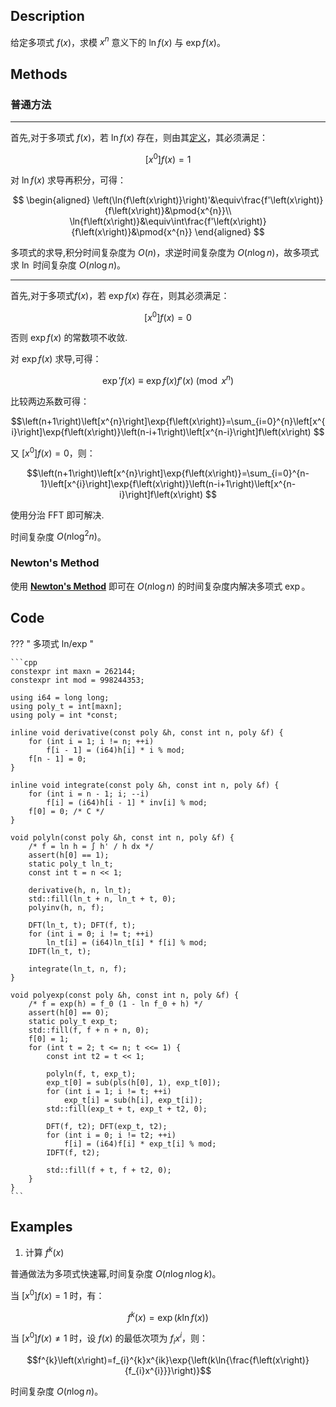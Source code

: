 ## Description

给定多项式 $f\left(x\right)$，求模 $x^{n}$ 意义下的 $\ln{f\left(x\right)}$ 与 $\exp{f\left(x\right)}$。

## Methods

### 普通方法

---

首先,对于多项式 $f\left(x\right)$，若 $\ln{f\left(x\right)}$ 存在，则由其[定义](../#ln-exp)，其必须满足：

$$\left[x^{0}\right]f\left(x\right)=1$$

对 $\ln{f\left(x\right)}$ 求导再积分，可得：

$$ \begin{aligned}
    \left(\ln{f\left(x\right)}\right)'&\equiv\frac{f'\left(x\right)}{f\left(x\right)}&\pmod{x^{n}}\\
    \ln{f\left(x\right)}&\equiv\int\frac{f'\left(x\right)}{f\left(x\right)}&\pmod{x^{n}}
\end{aligned} $$

多项式的求导,积分时间复杂度为 $O\left(n\right)$，求逆时间复杂度为 $O\left(n\log{n}\right)$，故多项式求 $\ln$ 时间复杂度 $O\left(n\log{n}\right)$。

---

首先,对于多项式$f\left(x\right)$，若 $\exp{f\left(x\right)}$ 存在，则其必须满足：

$$\left[x^{0}\right]f\left(x\right)=0$$

否则 $\exp{f\left(x\right)}$ 的常数项不收敛.

对 $\exp{f\left(x\right)}$ 求导,可得：

$$\exp'{f\left(x\right)}\equiv\exp{f\left(x\right)}f'\left(x\right)\pmod{x^{n}}$$

比较两边系数可得：

$$\left(n+1\right)\left[x^{n}\right]\exp{f\left(x\right)}=\sum_{i=0}^{n}\left[x^{i}\right]\exp{f\left(x\right)}\left(n-i+1\right)\left[x^{n-i}\right]f\left(x\right) $$

又 $\left[x^{0}\right]f\left(x\right)=0$，则：

$$\left(n+1\right)\left[x^{n}\right]\exp{f\left(x\right)}=\sum_{i=0}^{n-1}\left[x^{i}\right]\exp{f\left(x\right)}\left(n-i+1\right)\left[x^{n-i}\right]f\left(x\right) $$

使用分治 FFT 即可解决.

时间复杂度 $O\left(n\log^{2}{n}\right)$。

### Newton's Method

使用 [**Newton's Method**](../poly-newton/#exp) 即可在 $O\left(n\log{n}\right)$ 的时间复杂度内解决多项式 $\exp$。

## Code

??? " 多项式 ln/exp "

    ```cpp
    constexpr int maxn = 262144;
	constexpr int mod = 998244353;

    using i64 = long long;
    using poly_t = int[maxn];
    using poly = int *const;

    inline void derivative(const poly &h, const int n, poly &f) {
        for (int i = 1; i != n; ++i)
            f[i - 1] = (i64)h[i] * i % mod;
        f[n - 1] = 0;
    }

    inline void integrate(const poly &h, const int n, poly &f) {
        for (int i = n - 1; i; --i)
            f[i] = (i64)h[i - 1] * inv[i] % mod;
        f[0] = 0; /* C */
    }

    void polyln(const poly &h, const int n, poly &f) {
        /* f = ln h = ∫ h' / h dx */
        assert(h[0] == 1);
        static poly_t ln_t;
        const int t = n << 1;

        derivative(h, n, ln_t);
        std::fill(ln_t + n, ln_t + t, 0);
        polyinv(h, n, f);

        DFT(ln_t, t); DFT(f, t);
        for (int i = 0; i != t; ++i)
            ln_t[i] = (i64)ln_t[i] * f[i] % mod;
        IDFT(ln_t, t);

        integrate(ln_t, n, f);
    }

    void polyexp(const poly &h, const int n, poly &f) {
        /* f = exp(h) = f_0 (1 - ln f_0 + h) */
        assert(h[0] == 0);
        static poly_t exp_t;
        std::fill(f, f + n + n, 0);
        f[0] = 1;
        for (int t = 2; t <= n; t <<= 1) {
            const int t2 = t << 1;

            polyln(f, t, exp_t);
            exp_t[0] = sub(pls(h[0], 1), exp_t[0]);
            for (int i = 1; i != t; ++i)
                exp_t[i] = sub(h[i], exp_t[i]);
            std::fill(exp_t + t, exp_t + t2, 0);

            DFT(f, t2); DFT(exp_t, t2);
            for (int i = 0; i != t2; ++i)
                f[i] = (i64)f[i] * exp_t[i] % mod;
            IDFT(f, t2);

            std::fill(f + t, f + t2, 0);
        }
    }
    ```

## Examples

1. 计算 $f^{k}\left(x\right)$

普通做法为多项式快速幂,时间复杂度 $O\left(n\log{n}\log{k}\right)$。

当 $\left[x^{0}\right]f\left(x\right)=1$ 时，有：

$$f^{k}\left(x\right)=\exp{\left(k\ln{f\left(x\right)}\right)}$$

当 $\left[x^{0}\right]f\left(x\right)\neq 1$ 时，设 $f\left(x\right)$ 的最低次项为 $f_{i}x^{i}$，则：

$$f^{k}\left(x\right)=f_{i}^{k}x^{ik}\exp{\left(k\ln{\frac{f\left(x\right)}{f_{i}x^{i}}}\right)}$$

时间复杂度 $O\left(n\log{n}\right)$。
